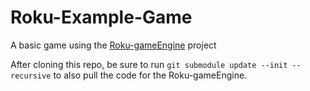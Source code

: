 # Roku-Example-Game
A basic game using the [Roku-gameEngine](https://github.com/Romans-I-XVI/Roku-gameEngine) project

After cloning this repo, be sure to run `git submodule update --init --recursive` to also pull the code for the Roku-gameEngine. 
